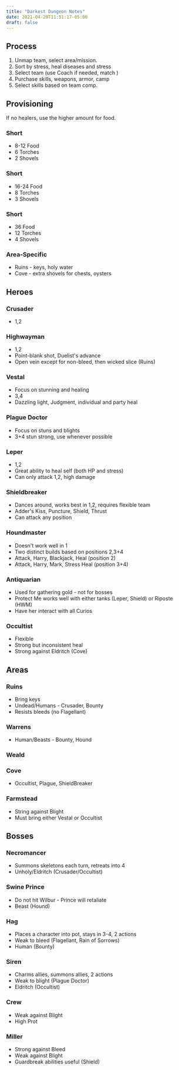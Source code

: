 ```yaml
---
title: "Darkest Dungeon Notes"
date: 2021-04-20T11:51:17-05:00
draft: false
---
```


## Process

1. Unmap team, select area/mission.
1. Sort by stress, heal diseases and stress
1. Select team (use Coach if needed, match )
1. Purchase skills, weapons, armor, camp
1. Select skills based on team comp.

## Provisioning

If no healers, use the higher amount for food.

### Short
* 8-12 Food
* 6 Torches
* 2 Shovels

### Short
* 16-24 Food
* 8 Torches
* 3 Shovels

### Short
* 36 Food
* 12 Torches
* 4 Shovels

### Area-Specific

* Ruins - keys, holy water
* Cove - extra shovels for chests, oysters

## Heroes

### Crusader

* 1,2

### Highwayman

* 1,2
* Point-blank shot, Duelist's advance
* Open vein except for non-bleed, then wicked slice (Ruins)

### Vestal

* Focus on stunning and healing
* 3,4
* Dazzling light, Judgment, individual and party heal

### Plague Doctor

* Focus on stuns and blights
* 3+4 stun strong, use whenever possible

### Leper

* 1,2
* Great ability to heal self (both HP and stress)
* Can only attack 1,2, high damage

### Shieldbreaker

* Dances around, works best in 1,2, requires flexible team
* Adder's Kiss, Puncture, Shield, Thrust
* Can attack any position

### Houndmaster

* Doesn't work well in 1
* Two distinct builds based on positions 2,3+4
* Attack, Harry, Blackjack, Heal (position 2)
* Attack, Harry, Mark, Stress Heal (position 3+4)

### Antiquarian

* Used for gathering gold - not for bosses
* Protect Me works well with either tanks (Leper, Shield) or Riposte (HWM)
* Have her interact with all Curios


### Occultist

* Flexible
* Strong but inconsistent heal
* Strong against Eldritch (Cove)

## Areas

### Ruins

* Bring keys
* Undead/Humans - Crusader, Bounty
* Resists bleeds (no Flagellant)

### Warrens

* Human/Beasts - Bounty, Hound

### Weald

### Cove

* Occultist, Plague, ShieldBreaker

### Farmstead

* String against Blight
* Must bring either Vestal or Occultist

## Bosses

### Necromancer

* Summons skeletons each turn, retreats into 4
* Unholy/Eldritch (Crusader/Occultist)

### Swine Prince

* Do not hit Wilbur - Prince will retaliate
* Beast (Hound)

### Hag

* Places a character into pot, stays in 3-4, 2 actions
* Weak to bleed (Flagellant, Rain of Sorrows)
* Human (Bounty)

### Siren

* Charms allies, summons allies, 2 actions
* Weak to blight (Plague Doctor)
* Eldritch (Occultist)

### Crew

* Weak against Blight
* High Prot

### Miller

* Strong against Bleed
* Weak against Blight
* Guardbreak abilities useful (Shield)